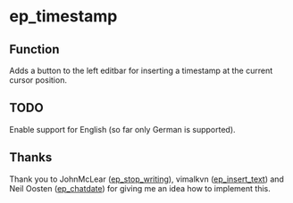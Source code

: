 # ep_timestamp

## Function
Adds a button to the left editbar for inserting a timestamp at the current cursor position.

## TODO
Enable support for English (so far only German is supported).

## Thanks
Thank you to JohnMcLear ([ep_stop_writing](https://www.npmjs.com/package/ep_stop_writing)), vimalkvn ([ep_insert_text](https://www.npmjs.com/package/ep_insert_text)) and Neil Oosten ([ep_chatdate](https://www.npmjs.com/package/ep_chatdate)) for giving me an idea how to implement this.
